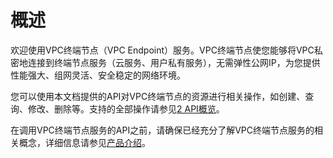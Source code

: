 # 概述<a name="zh-cn_topic_0130978808"></a>

欢迎使用VPC终端节点（VPC Endpoint）服务。VPC终端节点使您能够将VPC私密地连接到终端节点服务（云服务、用户私有服务），无需弹性公网IP，为您提供性能强大、组网灵活、安全稳定的网络环境。

您可以使用本文档提供的API对VPC终端节点的资源进行相关操作，如创建、查询、修改、删除等。支持的全部操作请参见[2 API概览](API概览.md)。

在调用VPC终端节点服务的API之前，请确保已经充分了解VPC终端节点服务的相关概念，详细信息请参见[产品介绍](https://support.huaweicloud.com/productdesc-vpcep/zh-cn_topic_0131645194.html)。

